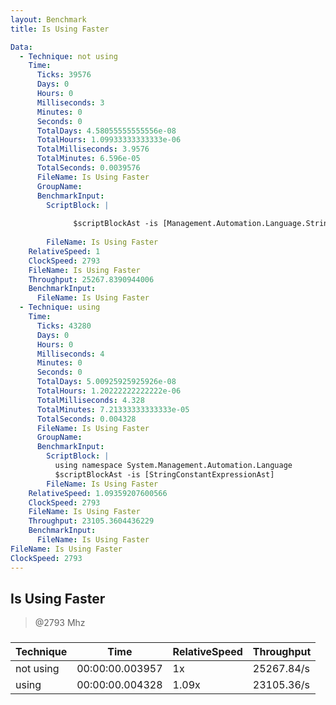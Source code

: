 ```yaml
---
layout: Benchmark
title: Is Using Faster

Data: 
  - Technique: not using
    Time: 
      Ticks: 39576
      Days: 0
      Hours: 0
      Milliseconds: 3
      Minutes: 0
      Seconds: 0
      TotalDays: 4.58055555555556e-08
      TotalHours: 1.09933333333333e-06
      TotalMilliseconds: 3.9576
      TotalMinutes: 6.596e-05
      TotalSeconds: 0.0039576
      FileName: Is Using Faster
      GroupName: 
      BenchmarkInput: 
        ScriptBlock: |
          
              $scriptBlockAst -is [Management.Automation.Language.StringConstantExpressionAst]
          
        FileName: Is Using Faster
    RelativeSpeed: 1
    ClockSpeed: 2793
    FileName: Is Using Faster
    Throughput: 25267.8390944006
    BenchmarkInput: 
      FileName: Is Using Faster
  - Technique: using
    Time: 
      Ticks: 43280
      Days: 0
      Hours: 0
      Milliseconds: 4
      Minutes: 0
      Seconds: 0
      TotalDays: 5.00925925925926e-08
      TotalHours: 1.20222222222222e-06
      TotalMilliseconds: 4.328
      TotalMinutes: 7.21333333333333e-05
      TotalSeconds: 0.004328
      FileName: Is Using Faster
      GroupName: 
      BenchmarkInput: 
        ScriptBlock: |
          using namespace System.Management.Automation.Language
          $scriptBlockAst -is [StringConstantExpressionAst]
        FileName: Is Using Faster
    RelativeSpeed: 1.09359207600566
    ClockSpeed: 2793
    FileName: Is Using Faster
    Throughput: 23105.3604436229
    BenchmarkInput: 
      FileName: Is Using Faster
FileName: Is Using Faster
ClockSpeed: 2793
---
```

Is Using Faster
---------------
> @2793 Mhz


### 


|Technique|Time           |RelativeSpeed|Throughput|
|---------|---------------|-------------|----------|
|not using|00:00:00.003957|1x           |25267.84/s|
|using    |00:00:00.004328|1.09x        |23105.36/s|
